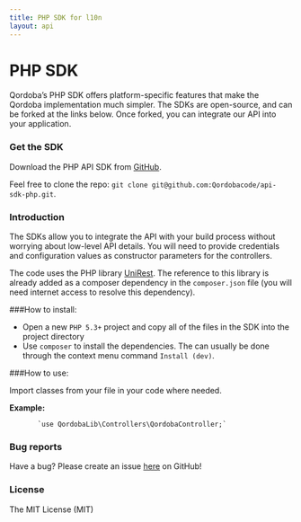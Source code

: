 ```yaml
---
title: PHP SDK for l10n
layout: api
---
```


# PHP SDK

Qordoba’s PHP SDK offers platform-specific features that make the Qordoba implementation much simpler. The SDKs are open-source, and can be forked at the links below. Once forked, you can integrate our API into your application.



### Get the SDK

Download the PHP API SDK from [GitHub](https://github.com/Qordobacode/api-sdk-php).

Feel free to clone the repo: `git clone git@github.com:Qordobacode/api-sdk-php.git`.


### Introduction

The SDKs allow you to integrate the API with your build process without worrying about low-level API details. You will need to provide credentials and configuration values as constructor parameters for the controllers.

The code uses the PHP library [UniRest](https://github.com/Mashape/unirest-php). The reference to this library is already added as a composer dependency in the `composer.json` file (you will need internet access to resolve this dependency).


###How to install:

* Open a new `PHP 5.3+` project and copy all of the files in the SDK into the project directory
* Use `composer` to install the dependencies. The can usually be done through the context menu command `Install (dev)`.

###How to use:


Import classes from your file in your code where needed.

**Example:**

           `use QordobaLib\Controllers\QordobaController;`



### Bug reports
Have a bug? Please create an issue [here](https://github.com/Qordobacode/api-sdk-php/issues) on GitHub! 




### License
The MIT License (MIT)

